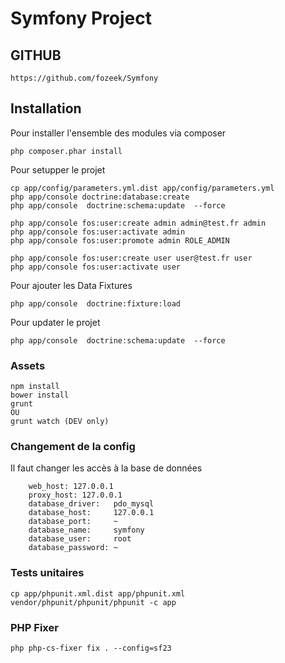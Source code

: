 
# Symfony Project #


## GITHUB ##
 
```
https://github.com/fozeek/Symfony
```


## Installation ##


Pour installer l'ensemble des modules via composer

```
php composer.phar install
```

Pour setupper le projet

```
cp app/config/parameters.yml.dist app/config/parameters.yml 
php app/console doctrine:database:create 
php app/console  doctrine:schema:update  --force

php app/console fos:user:create admin admin@test.fr admin
php app/console fos:user:activate admin
php app/console fos:user:promote admin ROLE_ADMIN

php app/console fos:user:create user user@test.fr user
php app/console fos:user:activate user

```

Pour ajouter les Data Fixtures

```
php app/console  doctrine:fixture:load
```

Pour updater le projet

```
php app/console  doctrine:schema:update  --force
```

### Assets ###

```
npm install
bower install
grunt
OU
grunt watch (DEV only)

```

### Changement de la config ###


Il faut changer les accès à la base de données 

```
    web_host: 127.0.0.1 
    proxy_host: 127.0.0.1
    database_driver:   pdo_mysql
    database_host:     127.0.0.1
    database_port:     ~
    database_name:     symfony
    database_user:     root
    database_password: ~
```

### Tests unitaires ###

```
cp app/phpunit.xml.dist app/phpunit.xml 
vendor/phpunit/phpunit/phpunit -c app
```

### PHP Fixer ###

```
php php-cs-fixer fix . --config=sf23
```
